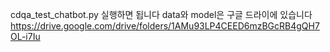 cdqa_test_chatbot.py 실행하면 됩니다
data와 model은 구글 드라이에 있습니다
https://drive.google.com/drive/folders/1AMu93LP4CEED6mzBGcRB4gQH7OL-i7Iu
